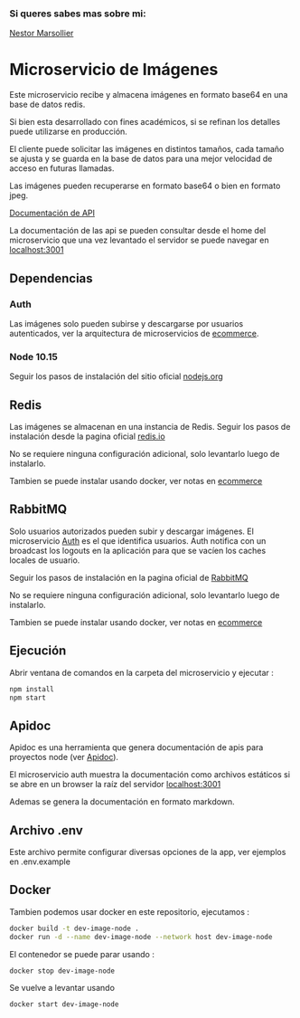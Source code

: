 ### Si queres sabes mas sobre mi:
[Nestor Marsollier](https://github.com/nmarsollier/profile)

# Microservicio de Imágenes

Este microservicio recibe y almacena imágenes en formato base64 en una base de datos redis.

Si bien esta desarrollado con fines académicos, si se refinan los detalles puede utilizarse en producción.

El cliente puede solicitar las imágenes en distintos tamaños, cada tamaño se ajusta y se guarda en la base de datos para una mejor velocidad de acceso en futuras llamadas.

Las imágenes pueden recuperarse en formato base64 o bien en formato jpeg.

[Documentación de API](./README-API.md)

La documentación de las api se pueden consultar desde el home del microservicio
que una vez levantado el servidor se puede navegar en [localhost:3001](http://localhost:3001/)

## Dependencias

### Auth

Las imágenes solo pueden subirse y descargarse por usuarios autenticados, ver la arquitectura de microservicios de [ecommerce](https://github.com/nmarsollier/ecommerce).

### Node 10.15

Seguir los pasos de instalación del sitio oficial [nodejs.org](https://nodejs.org/en/)

## Redis

Las imágenes se almacenan en una instancia de Redis. Seguir los pasos de instalación desde la pagina oficial [redis.io](https://redis.io/download)

No se requiere ninguna configuración adicional, solo levantarlo luego de instalarlo.

Tambien se puede instalar usando docker, ver notas en [ecommerce](https://github.com/nmarsollier/ecommerce)

## RabbitMQ

Solo usuarios autorizados pueden subir y descargar imágenes. El microservicio [Auth](https://github.com/nmarsollier/ecommerce) es el que identifica usuarios. Auth notifica con un broadcast los logouts en la aplicación para que se vacíen los caches locales de usuario.

Seguir los pasos de instalación en la pagina oficial de [RabbitMQ](https://www.rabbitmq.com/)

No se requiere ninguna configuración adicional, solo levantarlo luego de instalarlo.

Tambien se puede instalar usando docker, ver notas en [ecommerce](https://github.com/nmarsollier/ecommerce)

## Ejecución

Abrir ventana de comandos en la carpeta del microservicio y ejecutar :

```bash
npm install
npm start
```

## Apidoc

Apidoc es una herramienta que genera documentación de apis para proyectos node (ver [Apidoc](http://apidocjs.com/)).

El microservicio auth muestra la documentación como archivos estáticos si se abre en un browser la raíz del servidor [localhost:3001](http://localhost:3001/)

Ademas se genera la documentación en formato markdown.

## Archivo .env

Este archivo permite configurar diversas opciones de la app, ver ejemplos en .env.example

## Docker

Tambien podemos usar docker en este repositorio, ejecutamos :

```bash
docker build -t dev-image-node .
docker run -d --name dev-image-node --network host dev-image-node
```

El contenedor se puede parar usando :

```bash
docker stop dev-image-node
```
Se vuelve a levantar usando 

```bash
docker start dev-image-node 
```
